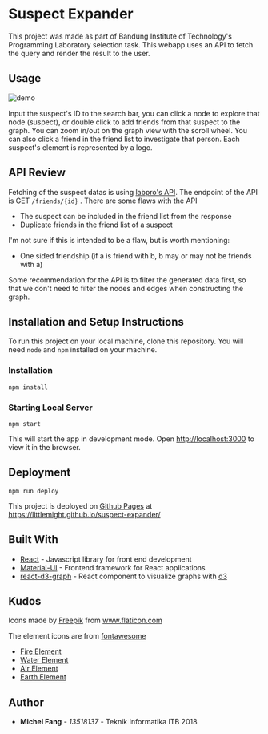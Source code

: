 # Suspect Expander

This project was made as part of Bandung Institute of Technology's Programming Laboratory selection task. This webapp uses an API to fetch the query and render the result to the user.

## Usage

![demo](demo/demo.gif)

Input the suspect's ID to the search bar, you can click a node to explore that node (suspect), or double click to add friends from that suspect to the graph. You can zoom in/out on the graph view with the scroll wheel. You can also click a friend in the friend list to investigate that person.
Each suspect's element is represented by a logo.

## API Review

Fetching of the suspect datas is using [labpro's API](https://avatar.labpro.dev). The endpoint of the API is GET `/friends/{id}`
. There are some flaws with the API

- The suspect can be included in the friend list from the response
- Duplicate friends in the friend list of a suspect

I'm not sure if this is intended to be a flaw, but is worth mentioning:

- One sided friendship (if a is friend with b, b may or may not be friends with a)

Some recommendation for the API is to filter the generated data first, so that we don't need to filter the nodes and edges when constructing the graph.

## Installation and Setup Instructions

To run this project on your local machine, clone this repository. You will need `node` and `npm` installed on your machine.

### Installation

`npm install`

### Starting Local Server

`npm start`

This will start the app in development mode. Open [http://localhost:3000](http://localhost:3000) to view it in the browser.

## Deployment

`npm run deploy`

This project is deployed on [Github Pages](https://pages.github.com/) at https://littlemight.github.io/suspect-expander/

## Built With

- [React](https://reactjs.org/) - Javascript library for front end development
- [Material-UI](https://material-ui.com/) - Frontend framework for React applications
- [react-d3-graph](https://github.com/danielcaldas/react-d3-graph) - React component to visualize graphs with [d3](https://react-d3-library.github.io/)

## Kudos

Icons made by <a href="https://www.flaticon.com/authors/freepik" title="Freepik">Freepik</a> from <a href="https://www.flaticon.com/" title="Flaticon"> www.flaticon.com</a>

The element icons are from [fontawesome](https://fontawesome.com/)

- [Fire Element](https://fontawesome.com/icons/fire?style=solid)
- [Water Element](https://fontawesome.com/icons/tint?style=solid)
- [Air Element](https://fontawesome.com/icons/wind?style=solid)
- [Earth Element](https://fontawesome.com/icons/mountain?style=solid)

## Author

- **Michel Fang** - _13518137_ - Teknik Informatika ITB 2018
